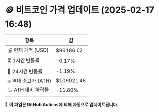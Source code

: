 # 🪙 비트코인 가격 업데이트 (2025-02-17 16:48)

| 항목                | 값 |
|--------------------|----------------|
| 💰 현재 가격 (USD) | $96186.02 |
| ⏳ 1시간 변동률    | -0.17% |
| 📆 24시간 변동률   | -1.19% |
| 🔝 역대 최고가 (ATH) | $109021.48 |
| 📉 ATH 대비 하락률 | -11.80% |

🔄 **이 파일은 GitHub Actions에 의해 자동으로 업데이트됩니다.**
